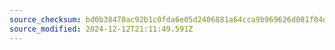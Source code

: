 ```yaml
---
source_checksum: bd0b38470ac92b1c0fda6e05d2406881a64cca9b969626d081f04e8fc272a813
source_modified: 2024-12-12T21:11:49.591Z
---
```


